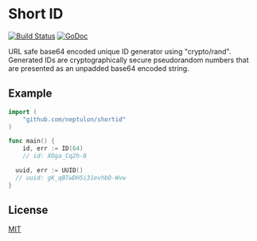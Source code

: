 # Short ID

[![Build Status](https://travis-ci.org/neptulon/shortid.svg?branch=master)](https://travis-ci.org/neptulon/shortid)
[![GoDoc](https://godoc.org/github.com/neptulon/shortid?status.svg)](https://godoc.org/github.com/neptulon/shortid)

URL safe base64 encoded unique ID generator using "crypto/rand". Generated IDs are cryptographically secure pseudorandom numbers that are presented as an unpadded base64 encoded string.

## Example

```go
import (
	"github.com/neptulon/shortid"
)

func main() {
	id, err := ID(64)
	// id: XOga_Cq2h-8

  uuid, err := UUID()
  // uuid: gK_qBTwDH5i31evhbD-Wvw
}
```

## License

[MIT](LICENSE)
